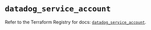 # `datadog_service_account`

Refer to the Terraform Registry for docs: [`datadog_service_account`](https://registry.terraform.io/providers/datadog/datadog/3.56.0/docs/resources/service_account).
